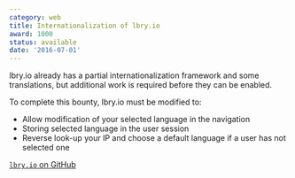 ```yaml
---
category: web
title: Internationalization of lbry.io
award: 1000
status: available
date: '2016-07-01'
---
```


lbry.io already has a partial internationalization framework and some translations, but additional work is required before they can be enabled.

To complete this bounty, lbry.io must be modified to:

- Allow modification of your selected language in the navigation
- Storing selected language in the user session
- Reverse look-up your IP and choose a default language if a user has not selected one

[`lbry.io` on GitHub](https://github.com/lbryio/lbry.io)
